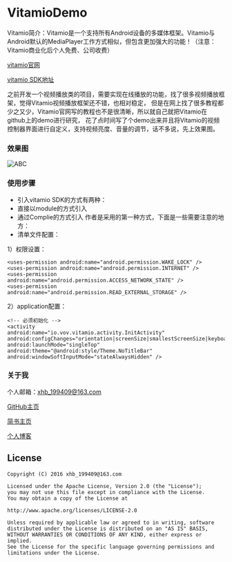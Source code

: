 # VitamioDemo
Vitamio简介：Vitamio是一个支持所有Android设备的多媒体框架。Vitamio与Android默认的MediaPlayer工作方式相似，但包含更加强大的功能！（注意：Vitamio商业化后个人免费、公司收费）

[vitamio官网](https://www.vitamio.org)

[vitamio SDK地址](https://github.com/yixia/VitamioBundle)

之前开发一个视频播放类的项目，需要实现在线播放的功能，找了很多视频播放框架，觉得Vitamio视频播放框架还不错，也相对稳定，
但是在网上找了很多教程都少之又少，Vitamio官网写的教程也不是很清晰，所以就自己就把Vitamio在github上的demo进行研究，
花了点时间写了个demo出来并且将Vitamio的视频控制器界面进行自定义，支持视频亮度、音量的调节，话不多说，先上效果图。
  
  
### 效果图
  
   ![ABC](http://upload-images.jianshu.io/upload_images/1956769-182cab258d9a3b45.jpg?imageMogr2/auto-orient/strip%7CimageView2/2/w/1240) 
    
### 使用步骤  
  - 引入vitamio SDK的方式有两种：
  - 直接以module的方式引入
  - 通过Complie的方式引入
 作者是采用的第一种方式，下面是一些需要注意的地方：
  - 清单文件配置：

1）权限设置：
```
<uses-permission android:name="android.permission.WAKE_LOCK" />
<uses-permission android:name="android.permission.INTERNET" />
<uses-permission android:name="android.permission.ACCESS_NETWORK_STATE" />
<uses-permission android:name="android.permission.READ_EXTERNAL_STORAGE" />
```  
2）application配置：
```
<!-- 必须初始化 -->
<activity    
android:name="io.vov.vitamio.activity.InitActivity"    
android:configChanges="orientation|screenSize|smallestScreenSize|keyboard|keyboardHidden|navigation"    
android:launchMode="singleTop"    
android:theme="@android:style/Theme.NoTitleBar"    
android:windowSoftInputMode="stateAlwaysHidden" />
```
  
### 关于我
  
个人邮箱：xhb_199409@163.com

[GitHub主页](https://github.com/xiaohaibin)

[简书主页](http://www.jianshu.com/users/42aed90cf5af/latest_articles)

[个人博客](http://blog.csdn.net/jxnk25)

License
--
    Copyright (C) 2016 xhb_199409@163.com

    Licensed under the Apache License, Version 2.0 (the "License");
    you may not use this file except in compliance with the License.
    You may obtain a copy of the License at

    http://www.apache.org/licenses/LICENSE-2.0

    Unless required by applicable law or agreed to in writing, software
    distributed under the License is distributed on an "AS IS" BASIS,
    WITHOUT WARRANTIES OR CONDITIONS OF ANY KIND, either express or implied.
    See the License for the specific language governing permissions and
    limitations under the License.
  

